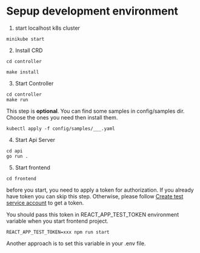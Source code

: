 # Sepup development environment

1. start localhost k8s cluster

```
minikube start
```

2. Install CRD

```
cd controller
```

```
make install
```

3. Start Controller

```
cd controller
make run
```

This step is **optional**. You can find some samples in config/samples dir. Choose the ones you need then install them.

```
kubectl apply -f config/samples/___.yaml
```

4. Start Api Server

```
cd api
go run .
```

5. Start frontend

```
cd frontend
```

before you start, you need to apply a token for authorization. If you already have token you can skip this step. Otherwise, please follow [Create test service account](./create-test-service-account.md) to get a token.

You should pass this token in REACT_APP_TEST_TOKEN environment variable when you start frontend project.

```
REACT_APP_TEST_TOKEN=xxx npm run start
```

Another approach is to set this variable in your .env file.
